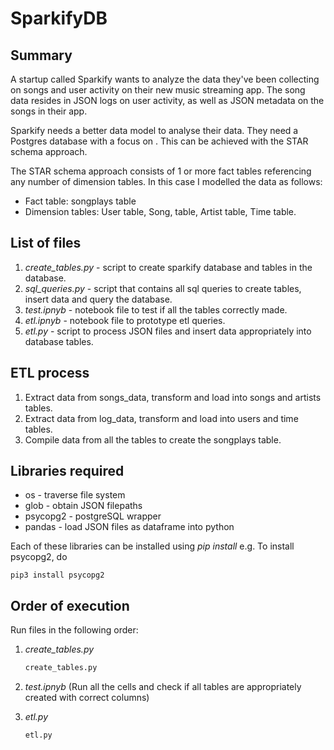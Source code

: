 # SparkifyDB

## Summary

A startup called Sparkify wants to analyze the data they've been collecting on songs and user activity on their new music streaming app. The song data resides in JSON logs on user activity, as well as JSON metadata on the songs in their app.

Sparkify needs a better data model to analyse their data. They need a Postgres database with a focus on . This can be achieved with the STAR schema approach.

The STAR schema approach consists of 1 or more fact tables referencing any number of dimension tables. In this case I modelled the data as follows:

- Fact table: songplays table
- Dimension tables: User table, Song, table, Artist table, Time table.

## List of files

1. *create_tables.py* - script to create sparkify database and tables in the database.
2. *sql_queries.py* - script that contains all sql queries to create tables, insert data and query the database.
3. *test.ipnyb* - notebook file to test if all the tables correctly made.
4. *etl.ipnyb* - notebook file to prototype etl queries.
5. *etl.py* - script to process JSON files and insert data appropriately into database tables.

## ETL process

1. Extract data from songs_data, transform and load into songs and artists tables.
2. Extract data from log_data, transform and load into users and time tables.
3. Compile data from all the tables to create the songplays table.

## Libraries required

- os - traverse file system
- glob - obtain JSON filepaths
- psycopg2 - postgreSQL wrapper
- pandas - load JSON files as dataframe into python

Each of these libraries can be installed using *pip install* e.g. To install psycopg2, do

```console
pip3 install psycopg2
```

## Order of execution

Run files in the following order:

1. *create_tables.py*

    ```python
    create_tables.py
    ```
    
2. *test.ipnyb* (Run all the cells and check if all tables are appropriately created with correct columns)
3. *etl.py*

    ```python
    etl.py
    ```
    






